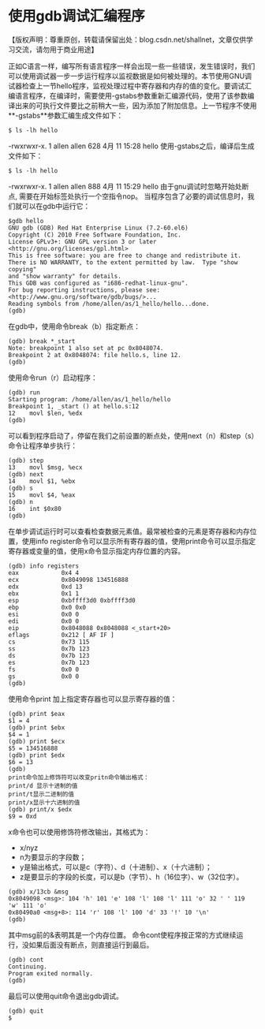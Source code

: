 # 使用gdb调试汇编程序

【版权声明：尊重原创，转载请保留出处：blog.csdn.net/shallnet，文章仅供学习交流，请勿用于商业用途】

正如C语言一样，编写所有语言程序一样会出现一些一些错误，发生错误时，我们可以使用调试器一步一步运行程序以监视数据是如何被处理的。本节使用GNU调试器检查上一节hello程序，监视处理过程中寄存器和内存的值的变化。要调试汇编语言程序，在编译时，需要使用-gstabs参数重新汇编源代码，使用了该参数编译出来的可执行文件要比之前稍大一些，因为添加了附加信息。上一节程序不使用**-gstabs**参数汇编生成文件如下：
```
$ ls -lh hello
```
-rwxrwxr-x. 1 allen allen 628 4月  11 15:28 hello
使用-gstabs之后，编译后生成文件如下：
```
$ ls -lh hello
```
-rwxrwxr-x. 1 allen allen 888 4月  11 15:29 hello
由于gnu调试时忽略开始处断点, 需要在开始标签处执行一个空指令nop。
当程序包含了必要的调试信息时，我们就可以在gdb中运行它：
```
$gdb hello
GNU gdb (GDB) Red Hat Enterprise Linux (7.2-60.el6)
Copyright (C) 2010 Free Software Foundation, Inc.
License GPLv3+: GNU GPL version 3 or later <http://gnu.org/licenses/gpl.html>
This is free software: you are free to change and redistribute it.
There is NO WARRANTY, to the extent permitted by law.  Type "show copying"
and "show warranty" for details.
This GDB was configured as "i686-redhat-linux-gnu".
For bug reporting instructions, please see:
<http://www.gnu.org/software/gdb/bugs/>...
Reading symbols from /home/allen/as/1_hello/hello...done.
(gdb)
```


在gdb中，使用命令break（b）指定断点：
```
(gdb) break *_start
Note: breakpoint 1 also set at pc 0x8048074.
Breakpoint 2 at 0x8048074: file hello.s, line 12.
(gdb)
```
使用命令run（r）启动程序：
```
(gdb) run
Starting program: /home/allen/as/1_hello/hello
Breakpoint 1, _start () at hello.s:12
12    movl $len, %edx
(gdb)
```

可以看到程序启动了，停留在我们之前设置的断点处，使用next（n）和step（s）命令让程序单步执行：
```
(gdb) step
13    movl $msg, %ecx
(gdb) next
14    movl $1, %ebx
(gdb) s
15    movl $4, %eax
(gdb) n
16    int $0x80
(gdb)
```
在单步调试运行时可以查看检查数据元素值。最常被检查的元素是寄存器和内存位置，使用info register命令可以显示所有寄存器的值，使用print命令可以显示指定寄存器或变量的值，使用x命令显示指定内存位置的内容。
```
(gdb) info registers
eax            0x4 4
ecx            0x8049098 134516888
edx            0xd 13
ebx            0x1 1
esp            0xbffff3d0 0xbffff3d0
ebp            0x0 0x0
esi            0x0 0
edi            0x0 0
eip            0x8048088 0x8048088 <_start+20>
eflags         0x212 [ AF IF ]
cs             0x73 115
ss             0x7b 123
ds             0x7b 123
es             0x7b 123
fs             0x0 0
gs             0x0 0
(gdb)
```
使用命令print 加上指定寄存器也可以显示寄存器的值：
```
(gdb) print $eax
$1 = 4
(gdb) print $ebx
$4 = 1
(gdb) print $ecx
$5 = 134516888
(gdb) print $edx
$6 = 13
(gdb)
print命令加上修饰符可以改变pritn命令输出格式：
print/d 显示十进制的值
print/t显示二进制的值
print/x显示十六进制的值
(gdb) print/x $edx
$9 = 0xd
```
x命令也可以使用修饰符修改输出，其格式为：
- x/nyz
- n为要显示的字段数；
- y是输出格式，可以是c（字符）、d（十进制）、x（十六进制）；
- z是要显示的字段的长度，可以是b（字节）、h（16位字）、w（32位字）。
```
(gdb) x/13cb &msg
0x8049098 <msg>: 104 'h' 101 'e' 108 'l' 108 'l' 111 'o' 32 ' ' 119 'w' 111 'o'
0x80490a0 <msg+8>: 114 'r' 108 'l' 100 'd' 33 '!' 10 '\n'
(gdb)
```
其中msg前的&表明其是一个内存位置。
命令cont使程序按正常的方式继续运行，没如果后面没有断点，则直接运行到最后。
```
(gdb) cont
Continuing.
Program exited normally.
(gdb)
```
最后可以使用quit命令退出gdb调试。
```
(gdb) quit
$
```
